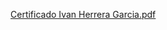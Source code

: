 [Certificado Ivan Herrera Garcia.pdf](https://github.com/Ivan-Herrera-Garcia/Certificados/files/12654279/Certificado.Ivan.Herrera.Garcia.pdf)
